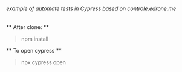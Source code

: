 ###### example of automate tests in Cypress based on controle.edrone.me

** After clone: **
> npm install

** To open cypress **
> npx cypress open
